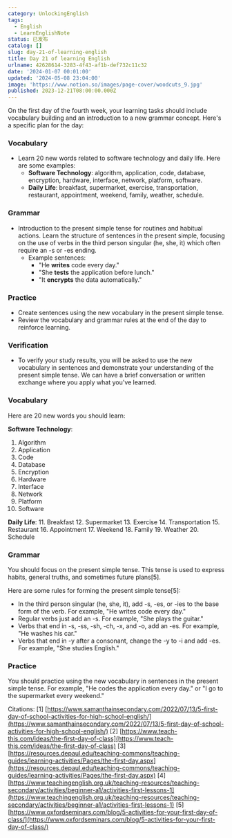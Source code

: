 ```yaml
---
category: UnlockingEnglish
tags:
  - English
  - LearnEnglishNote
status: 已发布
catalog: []
slug: day-21-of-learning-english
title: Day 21 of learning English
urlname: 42628614-3283-4f43-af1b-def732c11c32
date: '2024-01-07 00:01:00'
updated: '2024-05-08 23:04:00'
image: 'https://www.notion.so/images/page-cover/woodcuts_9.jpg'
published: 2023-12-21T08:00:00.000Z
---
```


On the first day of the fourth week, your learning tasks should include vocabulary building and an introduction to a new grammar concept. Here's a specific plan for the day:


### Vocabulary

- Learn 20 new words related to software technology and daily life. Here are some examples:
	- **Software Technology**: algorithm, application, code, database, encryption, hardware, interface, network, platform, software.
	- **Daily Life**: breakfast, supermarket, exercise, transportation, restaurant, appointment, weekend, family, weather, schedule.

### Grammar

- Introduction to the present simple tense for routines and habitual actions. Learn the structure of sentences in the present simple, focusing on the use of verbs in the third person singular (he, she, it) which often require an -s or -es ending.
	- Example sentences:
		- "He **writes** code every day."
		- "She **tests** the application before lunch."
		- "It **encrypts** the data automatically."

### Practice

- Create sentences using the new vocabulary in the present simple tense.
- Review the vocabulary and grammar rules at the end of the day to reinforce learning.

### Verification

- To verify your study results, you will be asked to use the new vocabulary in sentences and demonstrate your understanding of the present simple tense. We can have a brief conversation or written exchange where you apply what you've learned.

### Vocabulary


Here are 20 new words you should learn:


**Software Technology**:

1. Algorithm
2. Application
3. Code
4. Database
5. Encryption
6. Hardware
7. Interface
8. Network
9. Platform
10. Software

**Daily Life**:
11. Breakfast
12. Supermarket
13. Exercise
14. Transportation
15. Restaurant
16. Appointment
17. Weekend
18. Family
19. Weather
20. Schedule


### Grammar


You should focus on the present simple tense. This tense is used to express habits, general truths, and sometimes future plans[5].


Here are some rules for forming the present simple tense[5]:

- In the third person singular (he, she, it), add -s, -es, or -ies to the base form of the verb. For example, "He writes code every day."
- Regular verbs just add an -s. For example, "She plays the guitar."
- Verbs that end in -s, -ss, -sh, -ch, -x, and -o, add an -es. For example, "He washes his car."
- Verbs that end in -y after a consonant, change the -y to -i and add -es. For example, "She studies English."

### Practice


You should practice using the new vocabulary in sentences in the present simple tense. For example, "He codes the application every day." or "I go to the supermarket every weekend."


Citations:
[1] [https://www.samanthainsecondary.com/2022/07/13/5-first-day-of-school-activities-for-high-school-english/](https://www.samanthainsecondary.com/2022/07/13/5-first-day-of-school-activities-for-high-school-english/)
[2] [https://www.teach-this.com/ideas/the-first-day-of-class](https://www.teach-this.com/ideas/the-first-day-of-class)
[3] [https://resources.depaul.edu/teaching-commons/teaching-guides/learning-activities/Pages/the-first-day.aspx](https://resources.depaul.edu/teaching-commons/teaching-guides/learning-activities/Pages/the-first-day.aspx)
[4] [https://www.teachingenglish.org.uk/teaching-resources/teaching-secondary/activities/beginner-a1/activities-first-lessons-1](https://www.teachingenglish.org.uk/teaching-resources/teaching-secondary/activities/beginner-a1/activities-first-lessons-1)
[5] [https://www.oxfordseminars.com/blog/5-activities-for-your-first-day-of-class/](https://www.oxfordseminars.com/blog/5-activities-for-your-first-day-of-class/)

